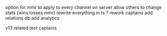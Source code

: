 option for mmr to apply to every channel on server 
allow others to change stats (wins losses mmr) 
rewrite everything in ts ? 
rework captains 
add relations db
add analytics

v13 related
test captains